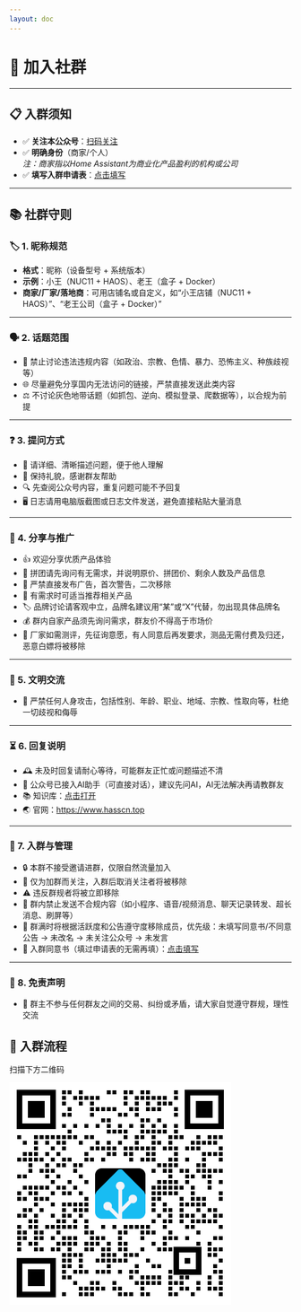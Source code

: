 ```yaml
--- 
layout: doc 
---
```


# 🎉 加入社群


---

## 📋 入群须知

- ✅ **关注本公众号**：[扫码关注](/about#微信公众号)
- ✅ **明确身份**（商家/个人）  
  *注：商家指以Home Assistant为商业化产品盈利的机构或公司*
- ✅ **填写入群申请表**：[点击填写](https://doc.weixin.qq.com/smartsheet/form/1_wp930jdgAAJHCjP6OsrJLjdS6j2eVFeg_7a6361)


---
## 📚 社群守则

### 🏷️ 1. 昵称规范
- **格式**：昵称（设备型号 + 系统版本）
- **示例**：小王（NUC11 + HAOS）、老王（盒子 + Docker）
- **商家/厂家/落地商**：可用店铺名或自定义，如“小王店铺（NUC11 + HAOS）”、“老王公司（盒子 + Docker）”

---

### 🗣️ 2. 话题范围
- 🚫 禁止讨论违法违规内容（如政治、宗教、色情、暴力、恐怖主义、种族歧视等）
- 🌐 尽量避免分享国内无法访问的链接，严禁直接发送此类内容
- ⚖️ 不讨论灰色地带话题（如抓包、逆向、模拟登录、爬数据等），以合规为前提

---

### ❓ 3. 提问方式
- 📝 请详细、清晰描述问题，便于他人理解
- 🙏 保持礼貌，感谢群友帮助
- 🔍 先查阅公众号内容，重复问题可能不予回复
- 🖥️ 日志请用电脑版截图或日志文件发送，避免直接粘贴大量消息

---

### 🎁 4. 分享与推广
- 👍 欢迎分享优质产品体验
- 🤝 拼团请先询问有无需求，并说明原价、拼团价、剩余人数及产品信息
- 📢 严禁直接发布广告，首次警告，二次移除
- 🛒 有需求时可适当推荐相关产品
- 🏷️ 品牌讨论请客观中立，品牌名建议用“某”或“X”代替，勿出现具体品牌名
- 💰 群内自家产品须先询问需求，群友价不得高于市场价
- 🧪 厂家如需测评，先征询意愿，有人同意后再发要求，测品无需付费及归还，恶意白嫖将被移除

---

### 🤗 5. 文明交流
- 🚷 严禁任何人身攻击，包括性别、年龄、职业、地域、宗教、性取向等，杜绝一切歧视和侮辱

---

### ⏳ 6. 回复说明
- 🕰️ 未及时回复请耐心等待，可能群友正忙或问题描述不清
- 🤖 公众号已接入AI助手（可直接对话），建议先问AI，AI无法解决再请教群友
- 📚 知识库：[点击打开](https://ima.qq.com/wiki/?shareId=65fd12acb33dba9197c9134e5bd00f703cce40a7d973dc52b76a347dee22e15f)
- 🌏 官网：https://www.hasscn.top

---

### 🚪 7. 入群与管理
- 🔒 本群不接受邀请进群，仅限自然流量加入
- 👋 仅为加群而关注，入群后取消关注者将被移除
- ⚠️ 违反群规者将被立即移除
- 🤖 群内禁止发送不合规内容（如小程序、语音/视频消息、聊天记录转发、超长消息、刷屏等）
- 🧹 群满时将根据活跃度和公告遵守度移除成员，优先级：未填写同意书/不同意公告 → 未改名 → 未关注公众号 → 未发言
- 📝 入群同意书（填过申请表的无需再填）：[点击填写](https://doc.weixin.qq.com/smartsheet/form/1_wp930jdgAAJHCjP6OsrJLjdS6j2eVFeg_67df92)

---

### 🛑 8. 免责声明
- 👤 群主不参与任何群友之间的交易、纠纷或矛盾，请大家自觉遵守群规，理性交流

## 📲 入群流程
扫描下方二维码

![community](./images/community.png)
